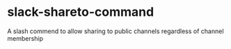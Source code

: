 # slack-shareto-command
A slash commend to allow sharing to public channels regardless of channel membership
